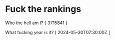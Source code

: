 # Fuck the rankings

Who the hell am I?
{ 3715841 }

What fucking year is it?
[ 2024-05-30T07:30:00Z ]
